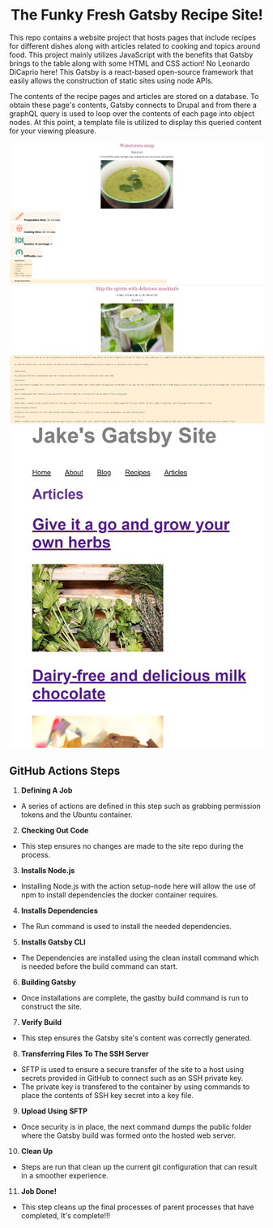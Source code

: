 <h1 align="center">
  The Funky Fresh Gatsby Recipe Site!
</h1>

This repo contains a website project that hosts pages that include recipes for different dishes along with articles related to cooking and topics around food. This project mainly utilizes JavaScript with the benefits that Gatsby brings to the table along with some HTML and CSS action! No Leonardo DiCaprio here! This Gatsby is a react-based open-source framework that easily allows the construction of static sites using node APIs.

The contents of the recipe pages and articles are stored on a database. To obtain these page's contents, Gatsby connects to Drupal and from there a graphQL query is used to loop over the contents of each page into object nodes. At this point, a template file is utilized to display this queried content for your viewing pleasure. 

<img src="https://raw.githubusercontent.com/MetaJ92/gatsbytest/main/src/images/RecipePageEX.JPG" alt="Example of the Recipe template page in action"/>

<img src="https://raw.githubusercontent.com/MetaJ92/gatsbytest/main/src/images/ArticlePageEX.JPG" alt="Example of the Article template page in action"/>

<img src="https://raw.githubusercontent.com/MetaJ92/gatsbytest/main/src/images/ArticleListEX.JPG" alt="Example of the Article list page in action"/>


## GitHub Actions Steps

1. **Defining A Job**
- A series of actions are defined in this step such as grabbing permission tokens and the Ubuntu container.
2. **Checking Out Code**
- This step ensures no changes are made to the site repo during the process. 
3. **Installs Node.js**
- Installing Node.js with the action setup-node here will allow the use of npm to install dependencies the docker container requires.
4.  **Installs Dependencies**
- The Run command is used to install the needed dependencies.
5. **Installs Gatsby CLI**
- The Dependencies are installed using the clean install command which is needed before the build command can start.
6. **Building Gatsby**
- Once installations are complete, the gastby build command is run to construct the site.
7. **Verify Build**
- This step ensures the Gatsby site's content was correctly generated.
8. **Transferring Files To The SSH Server**
- SFTP is used to ensure a secure transfer of the site to a host using secrets provided in GitHub to connect such as an SSH private key. 
- The private key is transfered to the container by using commands to place the contents of SSH key secret into a key file.
9.  **Upload Using SFTP**
- Once security is in place, the next command dumps the public folder where the Gatsby build was formed onto the hosted web server.
10. **Clean Up**
- Steps are run that clean up the current git configuration that can result in a smoother experience.
11. **Job Done!**
- This step cleans up the final processes of parent processes that have completed, It's complete!!!
